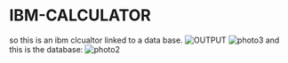 # IBM-CALCULATOR
so this is an ibm clcualtor linked to a data base.
![OUTPUT](https://github.com/Al-Houssein-Bedoui/IBM-CALCULATOR/assets/141435410/e4f0b378-af20-4a6e-a658-32ba6771dd4a)
![photo3](https://github.com/Al-Houssein-Bedoui/IBM-CALCULATOR/assets/141435410/d3da863e-2d49-4bee-bef5-339232185f8e)
and this is the database:
![photo2](https://github.com/Al-Houssein-Bedoui/IBM-CALCULATOR/assets/141435410/d79a5c95-79ad-4156-a71c-dfc49e86c8f8)
